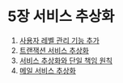 # 5장 서비스 추상화

1. [사용자 레벨 관리 기능 추가](./01.md)
2. [트랜잭션 서비스 추상화](./02.md)
3. [서비스 추상화와 단일 책임 원칙](./03.md)
4. [메일 서비스 추상화](./04.md)
